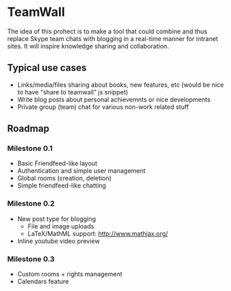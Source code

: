 TeamWall
========

The idea of this prohect is to make a tool that could combine and thus replace
Skype team chats with blogging in a real-time manner for intranet sites. It will inspire
knowledge sharing and collaboration.

Typical use cases
-----------------

* Links/media/files sharing about books, new features, etc (would be nice to have "share to teamwall" js snippet)
* Write blog posts about personal achievemnts or nice developments
* Private group (team) chat for various non-work related stuff


Roadmap
-------

### Milestone 0.1

* Basic Friendfeed-like layout
* Authentication and simple user management
* Global rooms (creation, deletion)
* Simple friendfeed-like chatting

### Milestone 0.2

* New post type for blogging
    * File and image uploads
    * LaTeX/MathML support: http://www.mathjax.org/
* Inline youtube video preview

### Milestone 0.3

* Custom rooms + rights management
* Calendars feature
